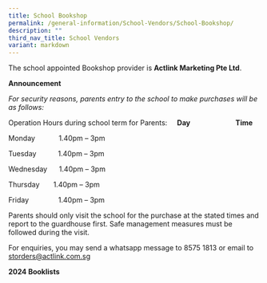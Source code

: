 ```yaml
---
title: School Bookshop
permalink: /general-information/School-Vendors/School-Bookshop/
description: ""
third_nav_title: School Vendors
variant: markdown
---
```

The school appointed Bookshop provider is **Actlink Marketing Pte Ltd**.  

  

**Announcement**

_For security reasons, parents entry to the school to make purchases will be as follows:_ 


Operation Hours during school term for Parents:    
**Day**                       **Time**

Monday            1.40pm – 3pm 

Tuesday           1.40pm – 3pm 

Wednesday      1.40pm – 3pm 

Thursday          1.40pm – 3pm 

Friday               1.40pm – 3pm 


Parents should only visit the school for the purchase at the stated times and report to the guardhouse first. Safe management measures must be followed during the visit. 

For enquiries, you may send a whatsapp message to 8575 1813 or email to [storders@actlink.com.sg](storders@actlink.com.sg)

**2024 Booklists**

